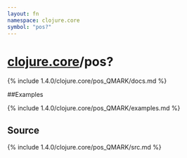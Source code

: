 ```yaml
---
layout: fn
namespace: clojure.core
symbol: "pos?"
---
```


# [clojure.core](../)/pos?

{% include 1.4.0/clojure.core/pos_QMARK/docs.md %}

##Examples

{% include 1.4.0/clojure.core/pos_QMARK/examples.md %}
## Source
{% include 1.4.0/clojure.core/pos_QMARK/src.md %}

